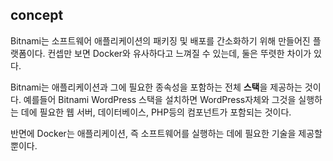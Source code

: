 ## concept
Bitnami는 소프트웨어 애플리케이션의 패키징 및 배포를 간소화하기 위해 만들어진 플랫폼이다. 컨셉만 보면 Docker와 유사하다고 느껴질 수 있는데, 둘은 뚜렷한 차이가 있다. 

Bitnami는 애플리케이션과 그에 필요한 종속성을 포함하는 전체 **스택**을 제공하는 것이다. 예를들어 Bitnami WordPress 스택을 설치하면 WordPress자체와 그것을 실행하는 데에 필요한 웹 서버, 데이터베이스, PHP등의 컴포넌트가 포함되는 것이다.

반면에 Docker는 애플리케이션, 즉 소프트웨어를 실행하는 데에 필요한 기술을 제공할 뿐이다.

